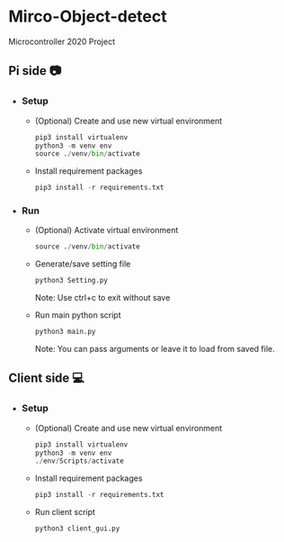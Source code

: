 # Mirco-Object-detect
 Microcontroller 2020 Project
 
## Pi side :camera:
* ### Setup
    * (Optional) Create and use new virtual environment
        ```Python
        pip3 install virtualenv
        python3 -m venv env
        source ./venv/bin/activate
        ```   
    * Install requirement packages
        ```Python
        pip3 install -r requirements.txt
        ```
* ### Run
    * (Optional) Activate virtual environment
        ```Python
        source ./venv/bin/activate
        ```   
    * Generate/save setting file
        ```Python
        python3 Setting.py
        ```
        Note: Use ctrl+c to exit without save
    
    * Run main python script
        ```Python
        python3 main.py
        ```
        Note: You can pass arguments or leave it to load from saved file.

## Client side :computer:
* ### Setup
    * (Optional) Create and use new virtual environment
        ```Python
        pip3 install virtualenv
        python3 -m venv env
        ./env/Scripts/activate
        ```   
    * Install requirement packages
        ```Python
        pip3 install -r requirements.txt
        ```
    

    * Run client script
        ```Python
        python3 client_gui.py
        ```